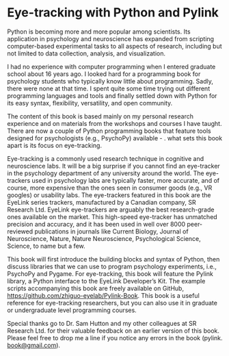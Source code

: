 # Eye-tracking with Python and Pylink

Python is becoming more and more popular among scientists. Its application in psychology and neuroscience has expanded from scripting computer-based experimental tasks to all aspects of research, including but not limited to data collection, analysis, and visualization.
 
I had no experience with computer programming when I entered graduate school about 16 years ago. I looked hard for a programming book for psychology students who typically know little about programming. Sadly, there were none at that time. I spent quite some time trying out different programming languages and tools and finally settled down with Python for its easy syntax, flexibility, versatility, and open community.
 
The content of this book is based mainly on my personal research experience and on materials from the workshops and courses I have taught. There are now a couple of Python programming books that feature tools designed for psychologists (e.g., PsychoPy) available - . what sets this book apart is its focus on eye-tracking.
 
Eye-tracking is a commonly used research technique in cognitive and neuroscience labs. It will be a big surprise if you cannot find an eye-tracker in the psychology department of any university around the world. The eye-trackers used in psychology labs are typically faster, more accurate, and of course, more expensive than the ones seen in consumer goods (e.g., VR googles) or usability labs. The eye-trackers featured in this book are the EyeLink series trackers, manufactured by a Canadian company, SR Research Ltd. EyeLink eye-trackers are arguably the best research-grade ones available on the market. This high-speed eye-tracker has unmatched precision and accuracy, and it has been used in well over 8000 peer-reviewed publications in journals like Current Biology, Journal of Neuroscience, Nature, Nature Neuroscience, Psychological Science, Science, to name but a few.
 
This book will first introduce the building blocks and syntax of Python, then discuss libraries that we can use to program psychology experiments, i.e., PsychoPy and Pygame. For eye-tracking, this book will feature the Pylink library, a Python interface to the EyeLink Developer’s Kit. The example scripts accompanying this book are freely available on GitHub, https://github.com/zhiguo-eyelab/Pylink-Book. This book is a useful reference for eye-tracking researchers, but you can also use it in graduate or undergraduate level programming courses.
 
Special thanks go to Dr. Sam Hutton and my other colleagues at SR Research Ltd. for their valuable feedback on an earlier version of this book. Please feel free to drop me a line if you notice any errors in the book (pylink. book@gmail.com).
